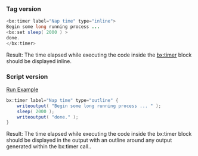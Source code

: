 ### Tag version




```java
<bx:timer label="Nap time" type="inline">
Begin some long running process ...
<bx:set sleep( 2000 ) >
done.
</bx:timer>
```

Result: The time elapsed while executing the code inside the <bx:timer> block should be displayed inline.

### Script version



<a href="https://try.boxlang.io/?code=eJxVjEEKwjAQRdfNKT6zqpsQXCrdeADv0OpQAulkSCaoiHc3dufq8x6PvzxPFjcuSPPCaaLrrPgJgr2UJ8rNUpSObzc8SjTuQpuNoAuvUVDzxkhZVpQmEvtqyTeuFd57EA5nN9TErCOOIYSd%2F3%2FuWdjv4cd9AXLfLXM%3D" target="_blank">Run Example</a>

```java
bx:timer label="Nap time" type="outline" {
	writeoutput( "Begin some long running process ... " );
	sleep( 2000 );
	writeoutput( "done." );
}

```

Result: The time elapsed while executing the code inside the bx:timer block should be displayed in the output with an outline around any output generated within the bx:timer call..

